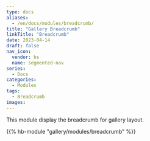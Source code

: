 ```yaml
---
type: docs
aliases:
  - /en/docs/modules/breadcrumb/
title: "Gallery Breadcrumb"
linkTitle: "Breadcrumb"
date: 2023-04-14
draft: false
nav_icon:
  vendor: bs
  name: segmented-nav
series:
  - Docs
categories:
  - Modules
tags:
  - Breadcrumb
images:
---
```


This module display the breadcrumb for gallery layout.

<!--more-->

{{% hb-module "gallery/modules/breadcrumb" %}}
